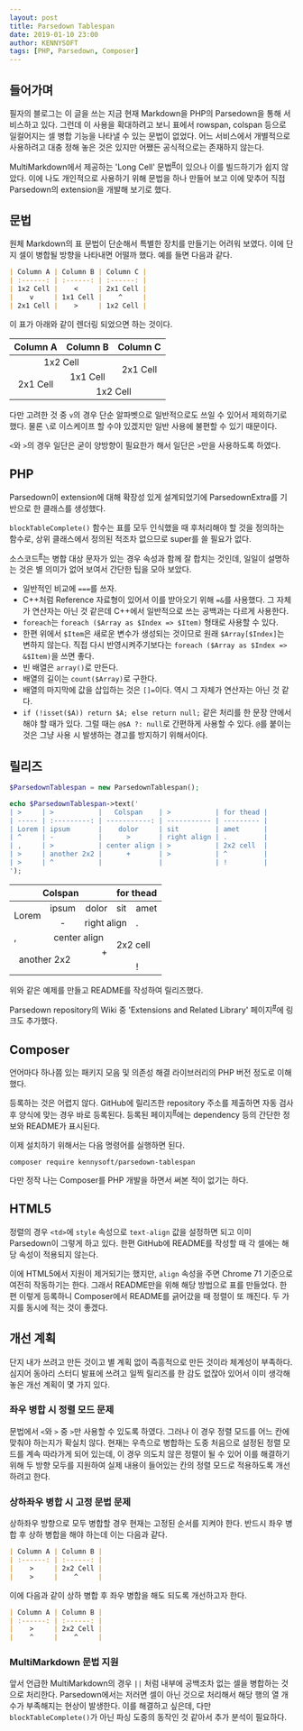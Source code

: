 ```yaml
---
layout: post
title: Parsedown Tablespan
date: 2019-01-10 23:00
author: KENNYSOFT
tags: [PHP, Parsedown, Composer]
---
```


## 들어가며

필자의 블로그는 이 글을 쓰는 지금 현재 Markdown을 PHP의 Parsedown을 통해 서비스하고 있다. 그런데 이 사용을 확대하려고 보니 표에서 rowspan, colspan 등으로 일컬어지는 셀 병합 기능을 나타낼 수 있는 문법이 없었다. 어느 서비스에서 개별적으로 사용하려고 대충 정해 놓은 것은 있지만 어쨌든 공식적으로는 존재하지 않는다.

MultiMarkdown에서 제공하는 'Long Cell' 문법<sup>[#](http://fletcher.github.io/MultiMarkdown-6/syntax/tables.html)</sup>이 있으나 이를 빌드하기가 쉽지 않았다. 이에 나도 개인적으로 사용하기 위해 문법을 하나 만들어 보고 이에 맞추어 직접 Parsedown의 extension을 개발해 보기로 했다.

## 문법

원체 Markdown의 표 문법이 단순해서 특별한 장치를 만들기는 어려워 보였다. 이에 단지 셀이 병합될 방향을 나타내면 어떨까 했다. 예를 들면 다음과 같다.

```markdown
| Column A | Column B | Column C |
| :------: | :------: | :------: |
| 1x2 Cell |    <     | 2x1 Cell |
|    v     | 1x1 Cell |    ^     |
| 2x1 Cell |    >     | 1x2 Cell |
```

이 표가 아래와 같이 렌더링 되었으면 하는 것이다.

<table>
<thead>
<tr>
<th style="text-align: center;">Column A</th>
<th style="text-align: center;">Column B</th>
<th style="text-align: center;">Column C</th>
</tr>
</thead>
<tbody>
<tr>
<td style="text-align: center;" colspan="2">1x2 Cell</td>
<td style="text-align: center;" rowspan="2">2x1 Cell</td>
</tr>
<tr>
<td style="text-align: center;" rowspan="2">2x1 Cell</td>
<td style="text-align: center;">1x1 Cell</td>
</tr>
<tr>
<td style="text-align: center;" colspan="2">1x2 Cell</td>
</tr>
</tbody>
</table>

다만 고려한 것 중 `v`의 경우 단순 알파벳으로 일반적으로도 쓰일 수 있어서 제외하기로 했다. 물론 `\`로 이스케이프 할 수야 있겠지만 일반 사용에 불편할 수 있기 때문이다.

`<`와 `>`의 경우 일단은 굳이 양방향이 필요한가 해서 일단은 `>`만을 사용하도록 하였다.

## PHP

Parsedown이 extension에 대해 확장성 있게 설계되었기에 ParsedownExtra를 기반으로 한 클래스를 생성했다.

`blockTableComplete()` 함수는 표를 모두 인식했을 때 후처리해야 할 것을 정의하는 함수로, 상위 클래스에서 정의된 적조차 없으므로 super를 쓸 필요가 없다.

소스코드<sup>[#](http://github.com/KENNYSOFT/parsedown-tablespan/blob/master/ParsedownTablespan.php)</sup>는 병합 대상 문자가 있는 경우 속성과 함께 잘 합치는 것인데, 일일이 설명하는 것은 별 의미가 없어 보여서 간단한 팁을 모아 보았다.

* 일반적인 비교에 `===`를 쓰자.
* C++처럼 Reference 자료형이 있어서 이를 받아오기 위해 `=&`를 사용했다. 그 자체가 연산자는 아닌 것 같은데 C++에서 일반적으로 쓰는 공백과는 다르게 사용한다.
* `foreach`는 `foreach ($Array as $Index => $Item)` 형태로 사용할 수 있다.
* 한편 위에서 `$Item`은 새로운 변수가 생성되는 것이므로 원래 `$Array[$Index]`는 변하지 않는다. 직접 다시 반영시켜주기보다는 `foreach ($Array as $Index => &$Item)`을 쓰면 좋다.
* 빈 배열은 `array()`로 만든다.
* 배열의 길이는 `count($Array)`로 구한다.
* 배열의 마지막에 값을 삽입하는 것은 `[]=`이다. 역시 그 자체가 연산자는 아닌 것 같다.
* `if (!isset($A)) return $A; else return null;` 같은 처리를 한 문장 안에서 해야 할 때가 있다. 그럴 때는 `@$A ?: null`로 간편하게 사용할 수 있다. `@`를 붙이는 것은 그냥 사용 시 발생하는 경고를 방지하기 위해서이다.

## 릴리즈

```php
$ParsedownTablespan = new ParsedownTablespan();

echo $ParsedownTablespan->text('
| >     | >           |   Colspan    | >           | for thead |
| ----- | :---------: | -----------: | ----------- | --------- |
| Lorem | ipsum       |    dolor     | sit         | amet      |
| ^     | -           |      >       | right align | .         |
| ,     | >           | center align | >           | 2x2 cell  |
| >     | another 2x2 |      +       | >           | ^         |
| >     | ^           |              |             | !         |
');
```

<table>
<thead>
<tr>
<th style="text-align: center;" colspan="3">Colspan</th>
<th colspan="2">for thead</th>
</tr>
</thead>
<tbody>
<tr>
<td rowspan="2">Lorem</td>
<td style="text-align: center;">ipsum</td>
<td style="text-align: right;">dolor</td>
<td>sit</td>
<td>amet</td>
</tr>
<tr>
<td style="text-align: center;">-</td>
<td style="text-align: right;" colspan="2">right align</td>
<td>.</td>
</tr>
<tr>
<td>,</td>
<td style="text-align: center;" colspan="2">center align</td>
<td colspan="2" rowspan="2">2x2 cell</td>
</tr>
<tr>
<td style="text-align: center;" colspan="2" rowspan="2">another 2x2</td>
<td style="text-align: right;">+</td>
</tr>
<tr>
<td style="text-align: right;"></td>
<td></td>
<td>!</td>
</tr>
</tbody>
</table>

위와 같은 예제를 만들고 README를 작성하여 릴리즈했다.

Parsedown repository의 Wiki 중 'Extensions and Related Library' 페이지<sup>[#](http://github.com/erusev/parsedown/wiki/Extensions-and-Related-Libraries)</sup>에 링크도 추가했다.

## Composer

언어마다 하나쯤 있는 패키지 모음 및 의존성 해결 라이브러리의 PHP 버전 정도로 이해했다.

등록하는 것은 어렵지 않다. GitHub에 릴리즈한 repository 주소를 제출하면 자동 검사 후 양식에 맞는 경우 바로 등록된다. 등록된 페이지<sup>[#](http://packagist.org/packages/kennysoft/parsedown-tablespan)</sup>에는 dependency 등의 간단한 정보와 README가 표시된다.

이제 설치하기 위해서는 다음 명령어를 실행하면 된다.

```shell
composer require kennysoft/parsedown-tablespan
```

다만 정작 나는 Composer를 PHP 개발을 하면서 써본 적이 없기는 하다.

## HTML5

정렬의 경우 `<td>`에 `style` 속성으로 `text-align` 값을 설정하면 되고 이미 Parsedown이 그렇게 하고 있다. 한편 GitHub에 README를 작성할 때 각 셀에는 해당 속성이 적용되지 않는다.

이에 HTML5에서 지원이 제거되기는 했지만, `align` 속성을 주면 Chrome 71 기준으로 여전히 작동하기는 한다. 그래서 README만을 위해 해당 방법으로 표를 만들었다. 한편 이렇게 등록하니 Composer에서 README를 긁어갔을 때 정렬이 또 깨진다. 두 가지를 동시에 적는 것이 좋겠다.

## 개선 계획

단지 내가 쓰려고 만든 것이고 별 계획 없이 즉흥적으로 만든 것이라 체계성이 부족하다. 심지어 동아리 스터디 발표에 쓰려고 일찍 릴리즈를 한 감도 없잖아 있어서 이미 생각해 놓은 개선 계획이 몇 가지 있다.

### 좌우 병합 시 정렬 모드 문제

문법에서 `<`와 `>` 중 `>`만 사용할 수 있도록 하였다. 그러나 이 경우 정렬 모드를 어느 칸에 맞춰야 하는지가 확실치 않다. 현재는 우측으로 병합하는 도중 처음으로 설정된 정렬 모드를 계속 따라가게 되어 있는데, 이 경우 의도치 않은 정렬이 될 수 있어 이를 해결하기 위해 두 방향 모두를 지원하여 실제 내용이 들어있는 칸의 정렬 모드로 적용하도록 개선하려고 한다.

### 상하좌우 병합 시 고정 문법 문제

상하좌우 방향으로 모두 병합할 경우 현재는 고정된 순서를 지켜야 한다. 반드시 좌우 병합 후 상하 병합을 해야 하는데 이는 다음과 같다.

```markdown
| Column A | Column B |
| :------: | :------: |
|    >     | 2x2 Cell |
|    >     |    ^     |
```

이에 다음과 같이 상하 병합 후 좌우 병합을 해도 되도록 개선하고자 한다.

```markdown
| Column A | Column B |
| :------: | :------: |
|    >     | 2x2 Cell |
|    ^     |    ^     |
```

### MultiMarkdown 문법 지원

앞서 언급한 MultiMarkdown의 경우 `||` 처럼 내부에 공백조차 없는 셀을 병합하는 것으로 처리한다. Parsedown에서는 저러면 셀이 아닌 것으로 처리해서 해당 행의 열 개수가 부족해지는 현상이 발생한다. 이를 해결하고 싶은데, 다만 `blockTableComplete()`가 아닌 파싱 도중의 동작인 것 같아서 추가 분석이 필요하다.